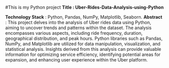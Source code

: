 #This is my Python project
**Title : Uber-Rides-Data-Analysis-using-Python**

**Technology Stack** : Python, Pandas, NumPy, Matplotlib, Seaborn.
                                                                                                                                                                                                      **Abstract** : This project delves into the analysis of Uber rides data using Python, aiming to uncover trends and patterns within the dataset. The analysis encompasses various aspects, including ride frequency, duration, geographical distribution, and peak hours. Python libraries such as Pandas, NumPy, and Matplotlib are utilized for data manipulation, visualization, and statistical analysis. Insights derived from this analysis can provide valuable information for optimizing service efficiency, identifying potential areas for expansion, and enhancing user experience within the Uber platform.                                                                                                                                                       
